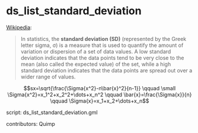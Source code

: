 ds_list_standard_deviation
==========================

[Wikipedia]:

> In statistics, the **standard deviation (SD)** (represented by the Greek 
> letter sigma, σ) is a measure that is used to quantify the amount of 
> variation or dispersion of a set of data values. A low standard deviation 
> indicates that the data points tend to be very close to the mean (also 
> called the expected value) of the set, while a high standard deviation 
> indicates that the data points are spread out over a wider range of values.

[Wikipedia]: http://en.wikipedia.org/wiki/Standard_deviation

$$sx=\sqrt{\frac{\Sigma{x^2}-n\bar{x}^2}{n-1}}
\qquad \small \Sigma{x^2}=x_1^2+x_2^2+\dots+x_n^2
\qquad \bar{x}=\frac{\Sigma{x}}{n}
\qquad \Sigma{x}=x_1+x_2+\dots+x_n$$

script: ds_list_standard_deviation.gml

contributors: Quimp
